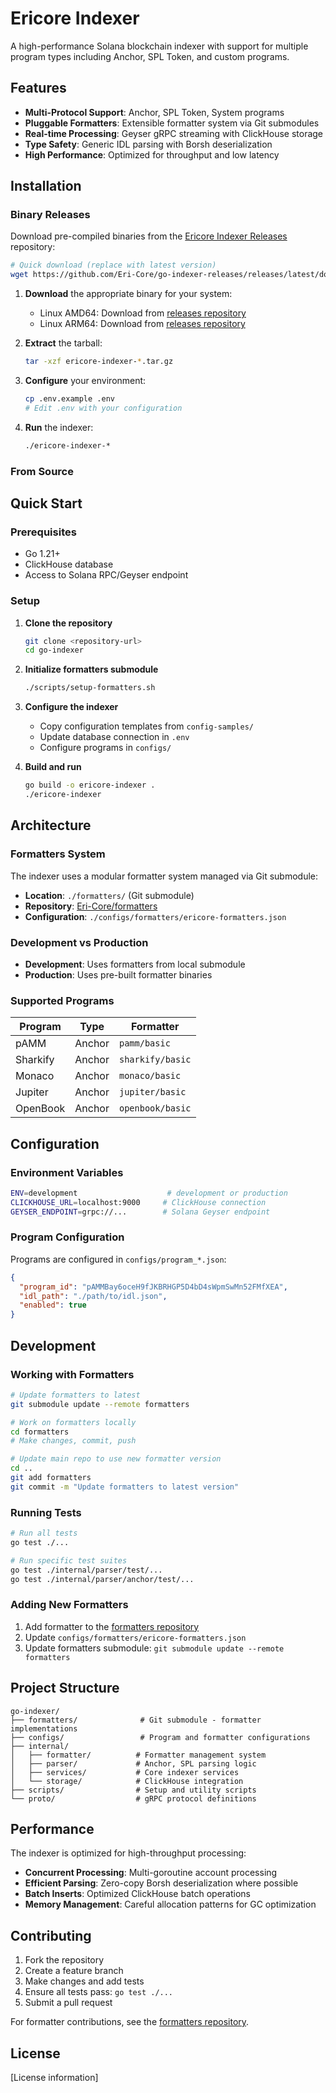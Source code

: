 # Ericore Indexer

A high-performance Solana blockchain indexer with support for multiple program types including Anchor, SPL Token, and custom programs.

## Features

- **Multi-Protocol Support**: Anchor, SPL Token, System programs
- **Pluggable Formatters**: Extensible formatter system via Git submodules
- **Real-time Processing**: Geyser gRPC streaming with ClickHouse storage
- **Type Safety**: Generic IDL parsing with Borsh deserialization
- **High Performance**: Optimized for throughput and low latency

## Installation

### Binary Releases

Download pre-compiled binaries from the [Ericore Indexer Releases](https://github.com/Eri-Core/go-indexer-releases) repository:

```bash
# Quick download (replace with latest version)
wget https://github.com/Eri-Core/go-indexer-releases/releases/latest/download/ericore-indexer-latest-linux-amd64.tar.gz
```

1. **Download** the appropriate binary for your system:
   - Linux AMD64: Download from [releases repository](https://github.com/Eri-Core/go-indexer-releases/releases)
   - Linux ARM64: Download from [releases repository](https://github.com/Eri-Core/go-indexer-releases/releases)

2. **Extract** the tarball:
   ```bash
   tar -xzf ericore-indexer-*.tar.gz
   ```

3. **Configure** your environment:
   ```bash
   cp .env.example .env
   # Edit .env with your configuration
   ```

4. **Run** the indexer:
   ```bash
   ./ericore-indexer-*
   ```

### From Source

## Quick Start

### Prerequisites

- Go 1.21+
- ClickHouse database
- Access to Solana RPC/Geyser endpoint

### Setup

1. **Clone the repository**
   ```bash
   git clone <repository-url>
   cd go-indexer
   ```

2. **Initialize formatters submodule**
   ```bash
   ./scripts/setup-formatters.sh
   ```

3. **Configure the indexer**
   - Copy configuration templates from `config-samples/`
   - Update database connection in `.env`
   - Configure programs in `configs/`

4. **Build and run**
   ```bash
   go build -o ericore-indexer .
   ./ericore-indexer
   ```

## Architecture

### Formatters System

The indexer uses a modular formatter system managed via Git submodule:

- **Location**: `./formatters/` (Git submodule)
- **Repository**: [Eri-Core/formatters](https://github.com/Eri-Core/formatters)
- **Configuration**: `./configs/formatters/ericore-formatters.json`

### Development vs Production

- **Development**: Uses formatters from local submodule
- **Production**: Uses pre-built formatter binaries

### Supported Programs

| Program | Type | Formatter |
|---------|------|-----------|
| pAMM | Anchor | `pamm/basic` |
| Sharkify | Anchor | `sharkify/basic` |
| Monaco | Anchor | `monaco/basic` |
| Jupiter | Anchor | `jupiter/basic` |
| OpenBook | Anchor | `openbook/basic` |

## Configuration

### Environment Variables

```bash
ENV=development                    # development or production
CLICKHOUSE_URL=localhost:9000     # ClickHouse connection
GEYSER_ENDPOINT=grpc://...        # Solana Geyser endpoint
```

### Program Configuration

Programs are configured in `configs/program_*.json`:

```json
{
  "program_id": "pAMMBay6oceH9fJKBRHGP5D4bD4sWpmSwMn52FMfXEA",
  "idl_path": "./path/to/idl.json",
  "enabled": true
}
```

## Development

### Working with Formatters

```bash
# Update formatters to latest
git submodule update --remote formatters

# Work on formatters locally
cd formatters
# Make changes, commit, push

# Update main repo to use new formatter version
cd ..
git add formatters
git commit -m "Update formatters to latest version"
```

### Running Tests

```bash
# Run all tests
go test ./...

# Run specific test suites
go test ./internal/parser/test/...
go test ./internal/parser/anchor/test/...
```

### Adding New Formatters

1. Add formatter to the [formatters repository](https://github.com/Eri-Core/formatters)
2. Update `configs/formatters/ericore-formatters.json`
3. Update formatters submodule: `git submodule update --remote formatters`

## Project Structure

```
go-indexer/
├── formatters/              # Git submodule - formatter implementations
├── configs/                 # Program and formatter configurations
├── internal/
│   ├── formatter/          # Formatter management system
│   ├── parser/             # Anchor, SPL parsing logic
│   ├── services/           # Core indexer services
│   └── storage/            # ClickHouse integration
├── scripts/                # Setup and utility scripts
└── proto/                  # gRPC protocol definitions
```

## Performance

The indexer is optimized for high-throughput processing:

- **Concurrent Processing**: Multi-goroutine account processing
- **Efficient Parsing**: Zero-copy Borsh deserialization where possible
- **Batch Inserts**: Optimized ClickHouse batch operations
- **Memory Management**: Careful allocation patterns for GC optimization

## Contributing

1. Fork the repository
2. Create a feature branch
3. Make changes and add tests
4. Ensure all tests pass: `go test ./...`
5. Submit a pull request

For formatter contributions, see the [formatters repository](https://github.com/Eri-Core/formatters).

## License

[License information]